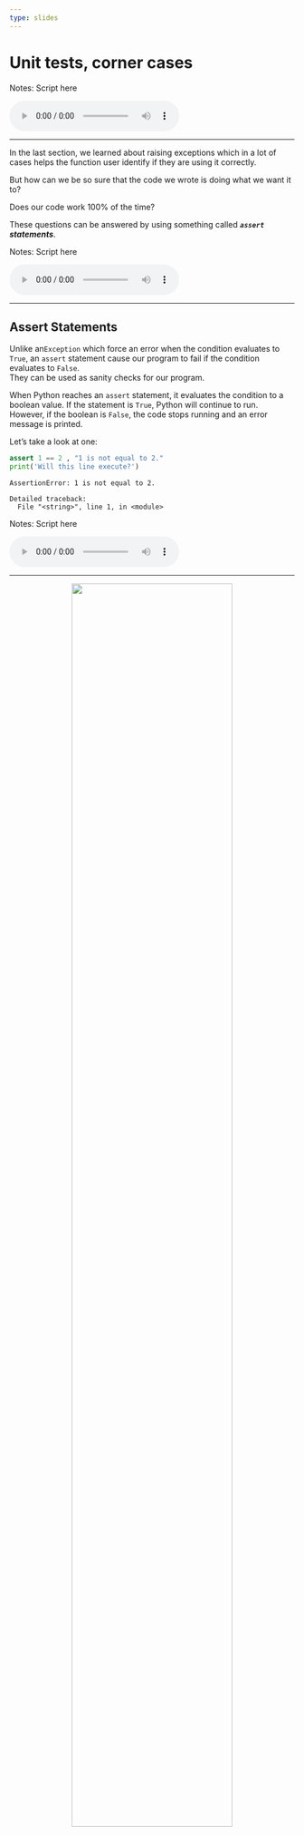 ```yaml
---
type: slides
---
```


# Unit tests, corner cases

Notes: Script here

<html>

<audio controls >

<source src="/placeholder_audio.mp3" />

</audio>

</html>

---

In the last section, we learned about raising exceptions which in a lot
of cases helps the function user identify if they are using it
correctly.

But how can we be so sure that the code we wrote is doing what we want
it to?

Does our code work 100% of the time?

These questions can be answered by using something called ***`assert`
statements***.

Notes: Script here

<html>

<audio controls >

<source src="/placeholder_audio.mp3" />

</audio>

</html>

---

## Assert Statements

Unlike an`Exception` which force an error when the condition evaluates
to `True`, an `assert` statement cause our program to fail if the
condition evaluates to `False`.  
They can be used as sanity checks for our program.

When Python reaches an `assert` statement, it evaluates the condition to
a boolean value. If the statement is `True`, Python will continue to
run. However, if the boolean is `False`, the code stops running and an
error message is printed.

Let’s take a look at one:

``` python
assert 1 == 2 , "1 is not equal to 2."
print('Will this line execute?')
```

``` out
AssertionError: 1 is not equal to 2.

Detailed traceback: 
  File "<string>", line 1, in <module>
```

Notes: Script here

<html>

<audio controls >

<source src="/placeholder_audio.mp3" />

</audio>

</html>

---

<center>

<img src='/module6/assert.png' width="75%">

</center>

``` out
AssertionError: 1 is not equal to 2.

Detailed traceback: 
  File "<string>", line 1, in <module>
```

Here we have the keyword `assert` that checks if `1==2`. Since the
boolean is `False`, the message beside the condition `" 1 is not equal
to 2."` is outputted.

Let’s take a look at an example where the boolean is `True`:

``` python
assert 1 == 1 , "1 is not equal to 2."
print('Will this line execute?')
```

```out
Will this line execute?
```

Since the `assert` statement results in a `True` values, Python
continues to run and the next line of code is executed.

Notes: Script here

<html>

<audio controls >

<source src="/placeholder_audio.mp3" />

</audio>

</html>

---

## Why?

Where do assert statements come in handy?

Up to this point, we have been creating functions and only after we have
written them, we’ve tested if they work. Instead, programmers often use
a different approach. We recommend writing tests using `assert`
statements before our actual function. This is called Test-Driven
Development (TDD).

This may seem a little counter-intuitive, but we’re creating the
expectations of our function before the actual function code.

Often we have an idea of what our function should be able to do, and
what the function operation output is expected. If we write our tests
before the function it helps understand exactly what code we need to
write and it avoids encountering large time-consuming bugs down the
line.

<center>

<img src='/module6/why.png' width="75%">

</center>

Notes: Script here

<html>

<audio controls >

<source src="/placeholder_audio.mp3" />

</audio>

</html>

---

## What to test?

So, what kind of tests do we want? We want to keep these tests simple -
things that we know are true or could be easily calculated by hand.  
For example, let’s look at our `exponent_a_list()` function:

``` python
def exponent_a_list(numerical_list, exponent=2):
    new_exponent_list = list()
    
    for number in numerical_list:
        new_exponent_list.append(number ** exponent)
    
    return new_exponent_list
```

Easy cases for this function would be lists containing numbers that we
can easily square, or cube.

For example, we expect the square output of `[1, 2, 4, 7]` to be
`[1, 4, 16, 49]`.  
The test for this would look like this:

``` python
assert exponent_a_list([1, 2, 4, 7], 2) == [1, 4, 16, 49], "incorrect output for exponent = 2"
```

It’s also good to do multiple test to for different list sizes as well
as different values for both inputs. Let’s make another test for
`exponent` = `3`. Again, we use numbers that we know the cube of.

``` python
assert exponent_a_list([1, 2, 3], 3) == [1, 8, 27], "incorrect output for exponent = 3"
```

Notes: Script here

<html>

<audio controls >

<source src="/placeholder_audio.mp3" />

</audio>

</html>

---

## False Positives

Just because all our tests pass, this does not mean our program is
necessarily correct. It’s common that our tests can pass but our code
contains errors.

``` python
def bad_function(numerical_list, exponent=2):
    new_exponent_list = list()
    for number in numerical_list:
        if len(numerical_list) >2:
            new_exponent_list.append(number ** exponent)
    return new_exponent_list
```

``` python
assert bad_function([1, 2, 4, 7], 2) == [1, 4, 16, 49], "incorrect output for exponent = 2"
assert bad_function([2, 1, 3], 3) == [8, 1, 27], "incorrect output for exponent = 3"
```

Here, it looks like our tests pass\! But let’s try another test:

``` python
assert bad_function([5, 10], 2) == [1, 4, 16, 49], "incorrect output for list size 2"
```

``` out
AssertionError: incorrect output for list size 2

Detailed traceback: 
  File "<string>", line 1, in <module>
```

How do we deal with it?

Write a lot of tests and don’t be overconfident, even after writing a
lot of tests\!

Notes: Script here

<html>

<audio controls >

<source src="/placeholder_audio.mp3" />

</audio>

</html>

---

## Corner Cases

Other tests that are good to include are tests that check ***corner
cases***. A corner case is an input that is reasonable but a bit unusual
and may trip up our code.

For example, taking the square of an empty list, or taking a 0 or
negative value exponent. Often it is desirable to add test cases to
address corner cases.

``` python
assert exponent_a_list([], 3) == [], "incorrect output for empty list"
assert exponent_a_list([0, 1, 3], 0) == [1, 1, 1], "incorrect output for empty list"
assert exponent_a_list([1, 2], -2) == [1, 0.25], "incorrect output for a negative exponent"
```

These corner cases pass, but let’s try another one:

``` python
assert exponent_a_list([0, 2, 4], -1) == [1, 0.5, 0.25], "incorrect output for a negative exponent"
```

``` out
ZeroDivisionError: 0.0 cannot be raised to a negative power

Detailed traceback: 
  File "<string>", line 1, in <module>
  File "<string>", line 5, in exponent_a_list
```

Since 0 to the power of -1 is equal to 1/0, the correct answer is
infinity. In this case, we would need to correct the code in our
function to handle this weird case or inform the user using `Exceptions`
that our function cannot accept lists containing 0 if the exponent is
negative.

Notes: Script here

<html>

<audio controls >

<source src="/placeholder_audio.mp3" />

</audio>

</html>

---

# Testing Functions that Work with Data

Often, we will be making functions that work on data. In these
situations, we make some testing data also known as ***“helper”*** data.
Helper data is small in size and that we can easily work with and
calculate our functions return value from easily.

Helper data can be made from scratch using functions such as
`pd.DataFrame()` or `pd.DataFrame.from_dict()` which we learned about in
module 4. You can also upload a very small slice of an existing
dataframe.

For example, perhaps we want to write a function called `column_stats`
that returns some summary statistics in form of a dictionary. The
function below is something we might have envisioned (Note that at this
point it will not have been written out and it would just be an idea)

``` python
def column_stats(df, column):
   stats_dict = {'max': df[column].max(),
                 'min': df[column].min(),
                 'mean': round(df[column].mean()),
                 'range': df[column].max() - df[column].min()}
   return stats_dict
```

Notes: Script here

<html>

<audio controls >

<source src="/placeholder_audio.mp3" />

</audio>

</html>

---

We need to make my helper data so that we can easily calculate the max,
min, range, and mean easily on any columns. The values we chose in our
columns are easy to calculate the statistics from. The dataframe also
has a small dimension to keep the calculations simple.

``` python
data = { 'name': ['Cherry', 'Oak', 'Willow', 'Fir', 'Oak'], 
         'height': [15, 20, 10, 5, 10], 
         'diameter': [2, 5, 3, 10, 5], 
         'age': [0, 0, 0, 0, 0], 
         'flowering': [True, False, True, False, False]}
         
forest = pd.DataFrame.from_dict(data)
forest
```

```out
     name  height  diameter  age  flowering
0  Cherry      15         2    0       True
1     Oak      20         5    0      False
2  Willow      10         3    0       True
3     Fir       5        10    0      False
4     Oak      10         5    0      False
```

The tests we write for the function `column_stats()` are now easy to
calculate:

``` python
assert column_stats(forest, 'height') == {'max': 20, 'min': 5, 'mean': 12.0, 'range': 15}
assert column_stats(forest, 'diameter') == {'max': 10, 'min': 2, 'mean': 5.0, 'range': 8}
assert column_stats(forest, 'diameter') == {'max': 10, 'min': 2, 'mean': 5.0, 'range': 8}
```

Notes: Script here

<html>

<audio controls >

<source src="/placeholder_audio.mp3" />

</audio>

</html>

---

## Systematic Approach

We use a **systematic approach** to design our function using a general
set of steps to follow when writing programs.

The approach we recommend includes 5 steps:

***1. Write the function stub: a function that does nothing but accepts
all input parameters and return the correct datatype.***

This means we are writing the skeleton of a function. We include the
line that defines the function with the input arguments and the return
statement returning the object with the desired data type.

Using our `exponent_a_list()` function as an example:

``` python
def exponent_a_list(numerical_list, exponent=2):
    return new_exponent_list
```

Notes: Script here

<html>

<audio controls >

<source src="/placeholder_audio.mp3" />

</audio>

</html>

---

***2. Write tests to satisfy the design specifications.***

This is where our `assert` statements come in. We write tests that we
want our function to pass. In our `exponent_a_list()` example we expect
that our function will take in a list and an optional argument named
`exponent` and then returns a list with the exponential value of each
element of the input list.

``` python
def exponent_a_list(numerical_list, exponent=2):
    return new_exponent_list
    
assert type(exponent_a_list([1,2,4], 2)) == list, "output type not a list"
assert exponent_a_list([1, 2, 4, 7], 2) == [1, 4, 16, 49], "incorrect output for exponent = 2"
assert exponent_a_list([1, 2, 3], 3) == [1, 8, 27], "incorrect output for exponent = 3"
```

``` out
NameError: name 'new_exponent_list' is not defined

Detailed traceback: 
  File "<string>", line 1, in <module>
  File "<string>", line 2, in exponent_a_list
```

Here we can see our code fails since we have not function code yet\!

Notes: Script here

<html>

<audio controls >

<source src="/placeholder_audio.mp3" />

</audio>

</html>

---

***3. Outline the program with pseudo-code.***

Pseudocode is an informal but high-level description of the code and
operations that we wish to implement. In this step, we are essentially
writing the steps that we anticipate needing to complete our function:

``` python
def exponent_a_list(numerical_list, exponent=2):
    new_exponent_list = list()
    
    # loop through all the elements in numerical_list
    # For each element ** exponent
    # append it to the new_exponent_list list 
    
    return new_exponent_list
    
assert type(exponent_a_list([1,2,4], 2)) == list, "output type not a list"
assert exponent_a_list([1, 2, 4, 7], 2) == [1, 4, 16, 49], "incorrect output for exponent = 2"
assert exponent_a_list([1, 2, 3], 3) == [1, 8, 27], "incorrect output for exponent = 3"
```

``` out
AssertionError: exponent_a_list, does not result in expected output when exponent = 2

Detailed traceback: 
  File "<string>", line 1, in <module>
```

Notes: Script here

<html>

<audio controls >

<source src="/placeholder_audio.mp3" />

</audio>

</html>

---

***4. Write code and test frequently.***

Here is where we construct a function that no longer returns any errors
from our `assert` statements.

``` python
def exponent_a_list(numerical_list, exponent=2):
    new_exponent_list = list()
    
    for number in numerical_list:
        new_exponent_list.append(number ** exponent)
    
    return new_exponent_list
    
assert type(exponent_a_list([1,2,4], 2)) == list, "output type not a list"
assert exponent_a_list([1, 2, 4, 7], 2) == [1, 4, 16, 49], "incorrect output for exponent = 2"
assert exponent_a_list([1, 2, 3], 3) == [1, 8, 27], "incorrect output for exponent = 3"
```

Notes: Script here

<html>

<audio controls >

<source src="/placeholder_audio.mp3" />

</audio>

</html>

---

***5. Write documentation.***  
Finally, finish our function with a docstring.

``` python
def exponent_a_list(numerical_list, exponent=2):
    """ Creates a new list containing specified exponential values of the input list. 
    
    Parameters
    ----------
    numerical_list : list
        The list from which to calculate exponential values from
    exponent : int or float, optional
        The exponent value (the default is 2, which implies the square).
    
    Returns
    -------
    new_exponent_list : list
        A new list containing the exponential value specified of each of
        the elements from the input list 
        
    Examples
    --------
    >>> squares_a_list([1, 2, 3, 4])
    [1, 4, 9, 16]
    """
    new_exponent_list = list()
    for number in numerical_list:
        new_exponent_list.append(number ** exponent)
    return new_exponent_list
```

Notes: Script here

<html>

<audio controls >

<source src="/placeholder_audio.mp3" />

</audio>

</html>

---

# Let’s practice what we learned\!

Notes: Script here

<html>

<audio controls >

<source src="/placeholder_audio.mp3" />
